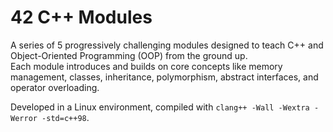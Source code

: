 # 42 C++ Modules

A series of 5 progressively challenging modules designed to teach C++ and Object-Oriented Programming (OOP) from the ground up.  
Each module introduces and builds on core concepts like memory management, classes, inheritance, polymorphism, abstract interfaces, and operator overloading.

Developed in a Linux environment, compiled with `clang++ -Wall -Wextra -Werror -std=c++98`.

